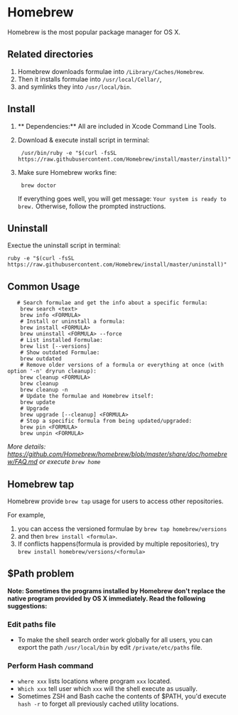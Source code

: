 # Homebrew

Homebrew is the most popular package manager for OS X.

## Related directories

1. Homebrew downloads formulae into `/Library/Caches/Homebrew`.
2. Then it installs formulae into `/usr/local/Cellar/`,
3. and symlinks they into `/usr/local/bin`.

## Install

1. ** Dependencies:** All are included in Xcode Command Line Tools.
2. Download & execute install script in terminal:

		/usr/bin/ruby -e "$(curl -fsSL https://raw.githubusercontent.com/Homebrew/install/master/install)"

3. Make sure Homebrew works fine:

		brew doctor

    If everything goes well, you will get message: `Your system is ready to brew.` Otherwise, follow the prompted instructions.

## Uninstall

Exectue the uninstall script in terminal:

    ruby -e "$(curl -fsSL https://raw.githubusercontent.com/Homebrew/install/master/uninstall)"

## Common Usage

```shell
   # Search formulae and get the info about a specific formula:
	brew search <text>
	brew info <FORMULA>
	# Install or uninstall a formula:
	brew install <FORMULA>
	brew uninstall <FORMULA> --force
	# List installed Formulae:
	brew list [--versions]
	# Show outdated Formulae:
	brew outdated
	# Remove older versions of a formula or everything at once (with option '-n' dryrun cleanup):
	brew cleanup <FORMULA>
	brew cleanup
	brew cleanup -n
	# Update the formulae and Homebrew itself:
	brew update
	# Upgrade
	brew upgrade [--cleanup] <FORMULA>
	# Stop a specific formula from being updated/upgraded:
	brew pin <FORMULA>
	brew unpin <FORMULA>
```

_More details: <https://github.com/Homebrew/homebrew/blob/master/share/doc/homebrew/FAQ.md> or execute `brew home`_

## Homebrew tap

Homebrew provide `brew tap` usage for users to access other repositories.

For example,
1. you can access the versioned formulae by `brew tap homebrew/versions`
2. and then `brew install <formula>`.
3. If conflicts happens(formula is provided by multiple repositories), try `brew install homebrew/versions/<formula>`

## $Path problem

**Note: Sometimes the programs installed by Homebrew don't replace the native program provided by OS X immediately. Read the following suggestions:**

### Edit paths file

* To make the shell search order work globally for all users, you can export the path `/usr/local/bin` by edit `/private/etc/paths` file.

### Perform Hash command

* `where xxx` lists locations where program `xxx` located.
* `Which xxx` tell user which `xxx` will the shell execute as usually.
* Sometimes ZSH and Bash cache the contents of $PATH, you'd execute `hash -r` to forget all previously cached utility locations.

